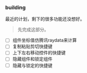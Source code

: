 ### building
最近的计划，剩下的很多功能还没想好。  
> 先完成这部分。
- [ ] 组件坐标值仿腾讯raydata来计算  
- [ ] 复制粘贴剪切快捷键
- [ ] 上下左右移动控件的快捷键
- [ ] 隐藏组件和锁定组件
- [ ] 隐藏与锁定的快捷键
